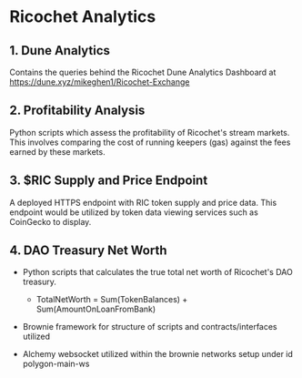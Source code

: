 # Ricochet Analytics

## 1. Dune Analytics

Contains the queries behind the Ricochet Dune Analytics Dashboard at https://dune.xyz/mikeghen1/Ricochet-Exchange

## 2. Profitability Analysis

Python scripts which assess the profitability of Ricochet's stream markets. This involves comparing the cost of running keepers (gas) against the fees earned by these markets.

## 3. $RIC Supply and Price Endpoint

A deployed HTTPS endpoint with RIC token supply and price data. This endpoint would be utilized by token data viewing services such as CoinGecko to display.

## 4. DAO Treasury Net Worth

* Python scripts that calculates the true total net worth of Ricochet's DAO treasury.
    - TotalNetWorth = Sum(TokenBalances) + Sum(AmountOnLoanFromBank)

* Brownie framework for structure of scripts and contracts/interfaces utilized

* Alchemy websocket utilized within the brownie networks setup under id polygon-main-ws